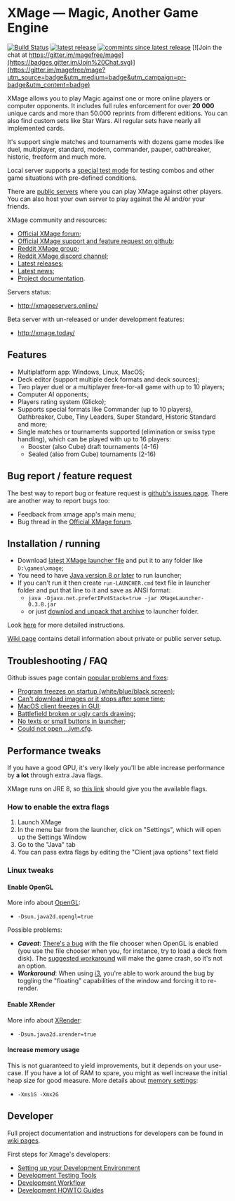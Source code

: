# XMage — Magic, Another Game Engine

[![Build Status](https://travis-ci.org/magefree/mage.svg?branch=master)](https://travis-ci.org/magefree/mage) [![latest release](https://img.shields.io/github/v/release/magefree/mage)](https://github.com/magefree/mage/releases/) [![commints since latest release](https://img.shields.io/github/commits-since/magefree/mage/latest)](https://github.com/magefree/mage/commits/) [![Join the chat at https://gitter.im/magefree/mage](https://badges.gitter.im/Join%20Chat.svg)](https://gitter.im/magefree/mage?utm_source=badge&utm_medium=badge&utm_campaign=pr-badge&utm_content=badge)

XMage allows you to play Magic against one or more online players or computer opponents. 
It includes full rules enforcement for over **20 000** unique cards and more than 50.000 reprints from different editions. 
You can also find custom sets like Star Wars. All regular sets have nearly all implemented cards.

It's support single matches and tournaments with dozens game modes like duel, multiplayer, standard, modern, commander, 
pauper, oathbreaker, historic, freeform and much more.

Local server supports a [special test mode](https://github.com/magefree/mage/wiki/Development-Testing-Tools) for 
testing combos and other game situations with pre-defined conditions.

There are [public servers](http://xmageservers.online/) where you can play XMage against other players. 
You can also host your own server to play against the AI and/or your friends.

XMage community and resources:
* [Official XMage forum](http://www.slightlymagic.net/forum/viewforum.php?f=70);
* [Official XMage support and feature request on github](https://github.com/magefree/mage/issues);
* [Reddit XMage group](https://www.reddit.com/r/XMage/);
* [Reddit XMage discord channel](https://discord.gg/Pqf42yn);
* [Latest releases](https://github.com/magefree/mage/releases);
* [Latest news](https://jaydi85.github.io/xmage-web-news/news.html);
* [Project documentation](https://github.com/magefree/mage/wiki).

Servers status:
* http://xmageservers.online/

Beta server with un-released or under development features:
* http://xmage.today/

## Features

* Multiplatform app: Windows, Linux, MacOS;
* Deck editor (support multiple deck formats and deck sources);
* Two player duel or a multiplayer free-for-all game with up to 10 players;
* Computer AI opponents;
* Players rating system (Glicko);
* Supports special formats like Commander (up to 10 players), Oathbreaker, Cube, Tiny Leaders, Super Standard, Historic Standard and more;
* Single matches or tournaments supported (elimination or swiss type handling), which can be played with up to 16 players:
    * Booster (also Cube) draft tournaments (4-16)
    * Sealed (also from Cube) tournaments (2-16)

## Bug report / feature request

The best way to report bug or feature request is [github's issues page](https://github.com/magefree/mage/issues). 
There are another way to report bugs too:
* Feedback from xmage app's main menu;
* Bug thread in the [Official XMage forum](http://www.slightlymagic.net/forum/viewforum.php?f=70).  

## Installation / running

* Download [latest XMage launcher file](http://xmage.de) and put it to any folder like `D:\games\xmage`;
* You need to have [Java version 8 or later](http://java.com/) to run launcher;
* If you can't run it then create `run-LAUNCHER.cmd` text file in launcher folder and put that line to it and save as ANSI format:
  * `java -Djava.net.preferIPv4Stack=true -jar XMageLauncher-0.3.8.jar`
  * or just [downlod and unpack that archive](http://xmage.today/X/run.zip) to launcher folder.
  
Look [here](http://www.slightlymagic.net/forum/viewtopic.php?f=70&t=13632) for more detailed instructions. 

[Wiki page](https://github.com/magefree/mage/wiki) contains detail information about private or public server setup.

## Troubleshooting / FAQ

Github issues page contain [popular problems and fixes](https://github.com/magefree/mage/issues?q=is%3Aissue+label%3AFAQ+):
* [Program freezes on startup (white/blue/black screen)](https://github.com/magefree/mage/issues/4461#issuecomment-361108597);
* [Can't download images or it stops after some time](https://www.reddit.com/r/XMage/comments/agmcjf/new_xmage_release_with_ravnica_allegiance_rna/); 
* [MacOS client freezes in GUI](https://github.com/magefree/mage/issues/4920#issuecomment-517944308);
* [Battlefield broken or ugly cards drawing](https://github.com/magefree/mage/issues/4626#issuecomment-374640070);
* [No texts or small buttons in launcher](https://github.com/magefree/mage/issues/4126);
* [Could not open ...jvm.cfg](https://github.com/magefree/mage/issues/1272#issuecomment-529789018).


## Performance tweaks

If you have a good GPU, it's very likely you'll be able increase performance by **a lot** through extra Java flags.

XMage runs on JRE 8, so [this link](https://docs.oracle.com/javase/8/docs/technotes/guides/2d/flags.html) should give you the available flags.

### How to enable the extra flags

1. Launch XMage
2. In the menu bar from the launcher, click on "Settings", which will open up the Settings Window
3. Go to the "Java" tab
4. You can pass extra flags by editing the "Client java options" text field

### Linux tweaks

#### Enable OpenGL

More info about [OpenGL](https://docs.oracle.com/javase/8/docs/technotes/guides/2d/flags.html#opengl):
* `-Dsun.java2d.opengl=true`

Possible problems:
* _**Caveat**_: [There's a bug](https://bugs.openjdk.java.net/browse/JDK-6545140) with the file chooser when OpenGL is enabled (you use the file chooser when you, for instance, try to load a deck from disk). The [suggested workaround](https://bugs.java.com/bugdatabase/view_bug.do?bug_id=6439320) will make the game crash, so it's not an option.
* _**Workaround**_: When using [i3](https://github.com/i3/i3), you're able to work around the bug by toggling the "floating" capabilities of the window and forcing it to re-render.

#### Enable XRender

More info about [XRender](https://docs.oracle.com/javase/8/docs/technotes/guides/2d/flags.html#xrender):
* `-Dsun.java2d.xrender=true`

#### Increase memory usage

This is not guaranteed to yield improvements, but it depends on your use-case. 
If you have a lot of RAM to spare, you might as well increase the initial heap size for good measure.
More details about [memory settings](https://stackoverflow.com/a/57839720/8401696):
* `-Xms1G -Xmx2G`

## Developer

Full project documentation and instructions for developers can be found in [wiki pages](http://github.com/magefree/mage/wiki/). 

First steps for Xmage's developers:
* [Setting up your Development Environment](https://github.com/magefree/mage/wiki/Setting-up-your-Development-Environment)
* [Development Testing Tools](https://github.com/magefree/mage/wiki/Development-Testing-Tools)
* [Development Workflow](https://github.com/magefree/mage/wiki/Development-Workflow)
* [Development HOWTO Guides](https://github.com/magefree/mage/wiki/Development-HOWTO-Guides)
